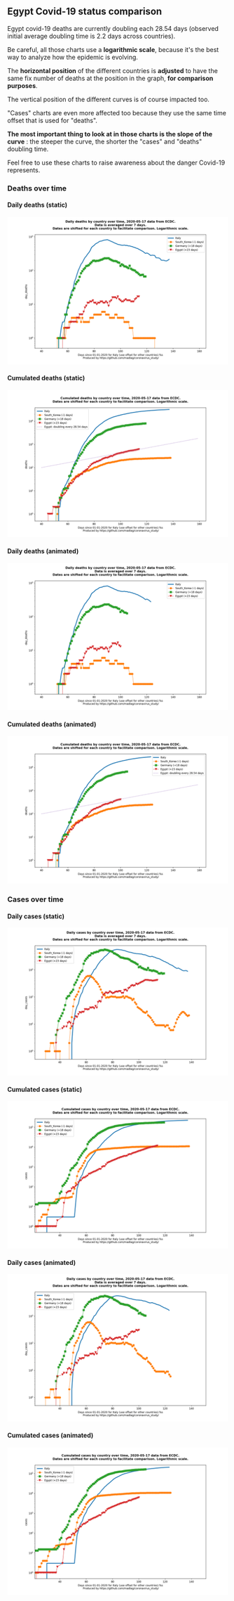## Egypt Covid-19 status comparison 

Egypt covid-19 deaths are currently doubling each 28.54 days (observed initial average doubling time is 2.2 days across countries).



Be careful, all those charts use a **logarithmic scale**, because it's the best way to analyze how the epidemic is evolving.
 
The **horizontal position** of the different countries is **adjusted** to have the same fix number of deaths at the position in the graph, **for comparison purposes**.

The vertical position of the different curves is of course impacted too.

"Cases" charts are even more affected too because they use the same time offset that is used for "deaths".

**The most important thing to look at in those charts is the slope of the curve** : the steeper the curve, the shorter the "cases" and "deaths" doubling time.

Feel free to use these charts to raise awareness about the danger Covid-19 represents. 


 
### Deaths over time
 
#### Daily deaths (static)
![Egypt covid-19 daily deaths static chart](https://raw.githubusercontent.com/madlag/coronavirus_study/master/notebooks/graphs/2020-05-17/countries/Egypt/2020-05-17_Egypt_day_deaths.png "Egypt covid-19 day_deaths static chart")   
 
#### Cumulated deaths (static)
![Egypt covid-19 cumulated deaths static chart](https://raw.githubusercontent.com/madlag/coronavirus_study/master/notebooks/graphs/2020-05-17/countries/Egypt/2020-05-17_Egypt_deaths.png "Egypt covid-19 deaths static chart")   
 
#### Daily deaths (animated)
![Egypt covid-19 daily deaths animated chart](https://raw.githubusercontent.com/madlag/coronavirus_study/master/notebooks/graphs/2020-05-17/countries/Egypt/2020-05-17_Egypt_day_deaths.gif "Egypt covid-19 day_deaths animated chart")   
 
#### Cumulated deaths (animated)
![Egypt covid-19 cumulated deaths animated chart](https://raw.githubusercontent.com/madlag/coronavirus_study/master/notebooks/graphs/2020-05-17/countries/Egypt/2020-05-17_Egypt_deaths.gif "Egypt covid-19 deaths animated chart")   

 
### Cases over time
 
#### Daily cases (static)
![Egypt covid-19 daily cases static chart](https://raw.githubusercontent.com/madlag/coronavirus_study/master/notebooks/graphs/2020-05-17/countries/Egypt/2020-05-17_Egypt_day_cases.png "Egypt covid-19 day_cases static chart")   
 
#### Cumulated cases (static)
![Egypt covid-19 cumulated cases static chart](https://raw.githubusercontent.com/madlag/coronavirus_study/master/notebooks/graphs/2020-05-17/countries/Egypt/2020-05-17_Egypt_cases.png "Egypt covid-19 cases static chart")   
 
#### Daily cases (animated)
![Egypt covid-19 daily cases animated chart](https://raw.githubusercontent.com/madlag/coronavirus_study/master/notebooks/graphs/2020-05-17/countries/Egypt/2020-05-17_Egypt_day_cases.gif "Egypt covid-19 day_cases animated chart")   
 
#### Cumulated cases (animated)
![Egypt covid-19 cumulated cases animated chart](https://raw.githubusercontent.com/madlag/coronavirus_study/master/notebooks/graphs/2020-05-17/countries/Egypt/2020-05-17_Egypt_cases.gif "Egypt covid-19 cases animated chart")   

